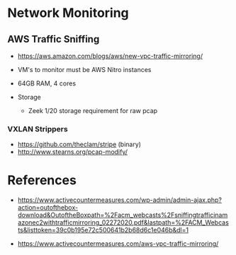 # Network Monitoring

## AWS Traffic Sniffing

* https://aws.amazon.com/blogs/aws/new-vpc-traffic-mirroring/

* VM's to monitor must be AWS Nitro instances
* 64GB RAM, 4 cores
* Storage
    * Zeek 1/20 storage requirement for raw pcap

### VXLAN Strippers

* https://github.com/theclam/stripe (binary)
* http://www.stearns.org/pcap-modify/ 


# References

* https://www.activecountermeasures.com/wp-admin/admin-ajax.php?action=outofthebox-download&OutoftheBoxpath=%2Facm_webcasts%2Fsniffingtrafficinamazonec2withtrafficmirroring_02272020.pdf&lastpath=%2FACM_Webcasts&listtoken=39c0b195e72c500641b2b68d6c1e046b&dl=1

* https://www.activecountermeasures.com/aws-vpc-traffic-mirroring/